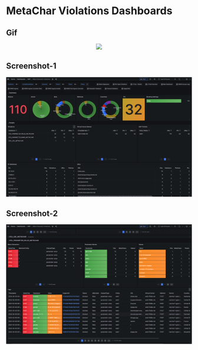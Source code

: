 # MetaChar Violations Dashboards

## Gif
<p align="center">
<img width="720" src="../images/mt.gif"/>
</p>

## Screenshot-1
<p align="center">
<img width="720" src="../images/mt-1.png"/>
</p>

## Screenshot-2
<p align="center">
<img width="720" src="../images/mt-2.png"/>
</p>

